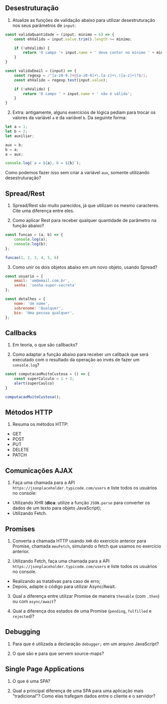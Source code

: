 ## Desestruturação

1) Atualize as funções de validação abaixo para utilizar desestruturação nos seus parâmetros de `input`:
```js
const validaQuantidade = (input, minimo = 6) => {
    const ehValido = input.value.trim().length >= minimo;

    if (!ehValido) {
        return 'O campo '+ input.name + ' deve conter no mínimo ' + minimo  + ' caracteres';
    }
}

const validaEmail = (input) => {
    const regexp = /^[a-z0-9.]+@[a-z0-9]+\.[a-z]+\.([a-z]+)?$/i;
    const ehValido = regexp.test(input.value);

    if (!ehValido) {
        return 'O campo ' + input.name + ' não é válido';
    }
}
```

2) Extra: antigamente, alguns exercícios de lógica pediam para trocar os valores da variável `a` e da variável `b`. Da seguinte forma:
```js
let a = 1;
let b = 2;
let auxiliar;

aux = b;
b = a;
a = aux;

console.log(`a = ${a}, b = ${b}`);
```

Como podemos fazer isso sem criar a variável `aux`, somente utilizando desestruturação?

## Spread/Rest

1) Spread/Rest são muito parecidos, já que utilizam os mesmo caracteres. Cite uma diferença entre eles.

2) Como aplicar Rest para receber qualquer quantidade de parâmetro na função abaixo?
```js
const funcao = (a, b) => {
    console.log(a);
    console.log(b);
};

funcao(1, 2, 3, 4, 5, 6)
```

3) Como unir os dois objetos abaixo em um novo objeto, usando Spread?
```js
const usuario = {
    email: 'um@email.com.br',
    senha: 'senha-super-secreta'
};

const detalhes = {
    nome: 'Um nome',
    sobrenome: 'Qualquer',
    bio: 'Uma pessoa qualquer',
};
```

## Callbacks

1) Em teoria, o que são callbacks?

2) Como adaptar a função abaixo para receber um callback que será executado com o resultado da operação ao invés de fazer um `console.log`?
```js
const computacaoMuitoCustosa = () => {
    const superCalculo = 1 + 2;
    alert(superCaulco)
}

computacaoMuitoCustosa();
```


## Métodos HTTP

1) Resuma os métodos HTTP:
- GET
- POST
- PUT
- DELETE
- PATCH

## Comunicações AJAX

1) Faça uma chamada para a API `https://jsonplaceholder.typicode.com/users` e liste todos os usuários no console:
- Utilizando XHR (**dica**: utilize a função `JSON.parse` para converter os dados de um texto para objeto JavaScript);
- Utilizando Fetch.

## Promises

1) Converta a chamada HTTP usando `XHR` do exercício anterior para Promise, chamada `meuFetch`, simulando o fetch que usamos no exercício anterior.

2) Utilizando Fetch, faça uma chamada para a API `https://jsonplaceholder.typicode.com/users` e liste todos os usuários no console.
- Realizando as tratativas para caso de erro;
- Depois, adapte o código para utilizar Async/Await.

3) Qual a diferença entre utilizar Promise de maneira `thenable` (com `.then`) ou com `async/await`?

4) Qual a diferença dos estados de uma Promise (`pending`, `fulfilled` e `rejected`)?

## Debugging

1) Para que é utilizada a declaração `debugger;` em um arquivo JavaScript?

2) O que são e para que servem source-maps?

## Single Page Applications

1) O que é uma SPA?

2) Qual a principal diferença de uma SPA para uma aplicação mais "tradicional"? Como elas trafegam dados entre o cliente e o servidor?
